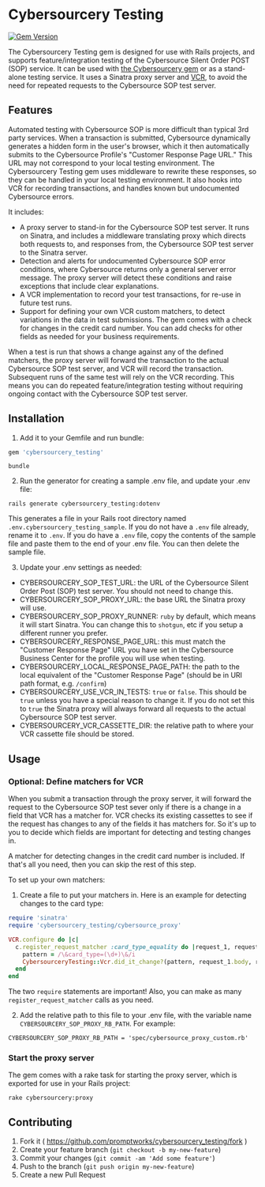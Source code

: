 # Cybersourcery Testing

[![Gem Version](https://badge.fury.io/rb/cybersourcery_testing.svg)](http://badge.fury.io/rb/cybersourcery_testing)

The Cybersourcery Testing gem is designed for use with Rails projects, and supports feature/integration testing of the Cybersource Silent Order POST (SOP) service. It can be used with [the Cybersourcery gem](https://github.com/promptworks/cybersourcery) or as a stand-alone testing service. It uses a Sinatra proxy server and [VCR](https://github.com/vcr/vcr), to avoid the need for repeated requests to the Cybersource SOP test server.

## Features

Automated testing with Cybersource SOP is more difficult than typical 3rd party services. When a transaction is submitted, Cybersource dynamically generates a hidden form in the user's browser, which it then automatically submits to the Cybersource Profile's "Customer Response Page URL." This URL may not correspond to your local testing environment. The Cybersourcery Testing gem uses middleware to rewrite these responses, so they can be handled in your local testing environment. It also hooks into VCR for recording transactions, and handles known but undocumented Cybersource errors.

It includes:

* A proxy server to stand-in for the Cybersource SOP test server. It runs on Sinatra, and includes a middleware translating proxy which directs both requests to, and responses from, the Cybersource SOP test server to the Sinatra server.
* Detection and alerts for undocumented Cybersource SOP error conditions, where Cybersource returns only a general server error message. The proxy server will detect these conditions and raise exceptions that include clear explanations.
* A VCR implementation to record your test transactions, for re-use in future test runs. 
* Support for defining your own VCR custom matchers, to detect variations in the data in test submissions. The gem comes with a check for changes in the credit card number. You can add checks for other fields as needed for your business requirements.

When a test is run that shows a change against any of the defined matchers, the proxy server will forward the transaction to the actual Cybersource SOP test server, and VCR will record the transaction. Subsequent runs of the same test will rely on the VCR recording. This means you can do repeated feature/integration testing without requiring ongoing contact with the Cybersource SOP test server.

## Installation

1. Add it to your Gemfile and run bundle:

  ```ruby
  gem 'cybersourcery_testing'
  ```
  
  ```console
  bundle
  ```

2. Run the generator for creating a sample .env file, and update your .env file:

  ```console
  rails generate cybersourcery_testing:dotenv
  ```
  
  This generates a file in your Rails root directory named `.env.cybersourcery_testing_sample`. If you do not have a `.env` file already, rename it to `.env`. If you do have a `.env` file, copy the contents of the sample file and paste them to the end of your .env file. You can then delete the sample file.
  
3. Update your .env settings as needed:

  * CYBERSOURCERY_SOP_TEST_URL: the URL of the Cybersource Silent Order Post (SOP) test server. You should not need to change this.
  * CYBERSOURCERY_SOP_PROXY_URL: the base URL the Sinatra proxy will use.
  * CYBERSOURCERY_SOP_PROXY_RUNNER: `ruby` by default, which means it will start Sinatra. You can change this to `shotgun`, etc if you setup a different runner you prefer.
  * CYBERSOURCERY_RESPONSE_PAGE_URL: this must match the "Customer Response Page" URL you have set in the Cybersource Business Center for the profile you will use when testing.
  * CYBERSOURCERY_LOCAL_RESPONSE_PAGE_PATH: the path to the local equivalent of the "Customer Response Page" (should be in URI path format, e.g. `/confirm`)
  * CYBERSOURCERY_USE_VCR_IN_TESTS: `true` or `false`. This should be `true` unless you have a special reason to change it. If you do not set this to `true` the Sinatra proxy will always forward all requests to the actual Cybersource SOP test server.
  * CYBERSOURCERY_VCR_CASSETTE_DIR: the relative path to where your VCR cassette file should be stored.

## Usage

### Optional: Define matchers for VCR

When you submit a transaction through the proxy server, it will forward the request to the Cybersource SOP test sever only if there is a change in a field that VCR has a matcher for. VCR checks its existing cassettes to see if the request has changes to any of the fields it has matchers for. So it's up to you to decide which fields are important for detecting and testing changes in.

A matcher for detecting changes in the credit card number is included. If that's all you need, then you can skip the rest of this step.

To set up your own matchers:

1. Create a file to put your matchers in. Here is an example for detecting changes to the card type:
 
  ```ruby
  require 'sinatra'
  require 'cybersourcery_testing/cybersource_proxy'
 
  VCR.configure do |c|
    c.register_request_matcher :card_type_equality do |request_1, request_2|
      pattern = /\&card_type=(\d+)\&/i
      CybersourceryTesting::Vcr.did_it_change?(pattern, request_1.body, request_2.body)
    end
  end
  ```

  The two `require` statements are important! Also, you can make as many `register_request_matcher` calls as you need.
  
2. Add the relative path to this file to your .env file, with the variable name `CYBERSOURCERY_SOP_PROXY_RB_PATH`. For example:

  ```console
  CYBERSOURCERY_SOP_PROXY_RB_PATH = 'spec/cybersource_proxy_custom.rb'
  ```

### Start the proxy server

The gem comes with a rake task for starting the proxy server, which is exported for use in your Rails project:

```console
rake cybersourcery:proxy
```

## Contributing

1. Fork it ( https://github.com/promptworks/cybersourcery_testing/fork )
2. Create your feature branch (`git checkout -b my-new-feature`)
3. Commit your changes (`git commit -am 'Add some feature'`)
4. Push to the branch (`git push origin my-new-feature`)
5. Create a new Pull Request
